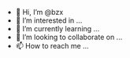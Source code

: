 - 👋 Hi, I’m @bzx
- 👀 I’m interested in ...
- 🌱 I’m currently learning ...
- 💞️ I’m looking to collaborate on ...
- 📫 How to reach me ...

<!---
bzx/bzx is a ✨ special ✨ repository because its `README.md` (this file) appears on your GitHub profile.
You can click the Preview link to take a look at your changes.
--->
